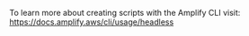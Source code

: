 To learn more about creating scripts with the Amplify CLI visit: https://docs.amplify.aws/cli/usage/headless
